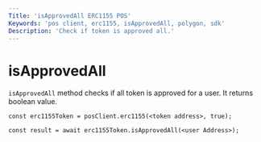 ```yaml
---
Title: 'isApprovedAll ERC1155 POS'
Keywords: 'pos client, erc1155, isApprovedAll, polygon, sdk'
Description: 'Check if token is approved all.'
---
```


# isApprovedAll

`isApprovedAll` method checks if all token is approved for a user. It returns boolean value.

```
const erc1155Token = posClient.erc1155(<token address>, true);

const result = await erc1155Token.isApprovedAll(<user Address>);

```
